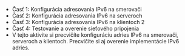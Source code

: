 - Časť 1: Konfigurácia adresovania IPv6 na smerovači
- Časť 2: Konfigurácia adresovania IPv6 na serveroch
- Časť 3: Konfigurácia adresovania IPv6 na klientoch 2
- Časť 4: Testovanie a overenie sieťového pripojenia
- V tejto aktivite si precvičíte konfiguráciu adries IPv6 na smerovači, serveroch a klientoch. Precvičíte si aj overenie implementácie IPv6 adries.
